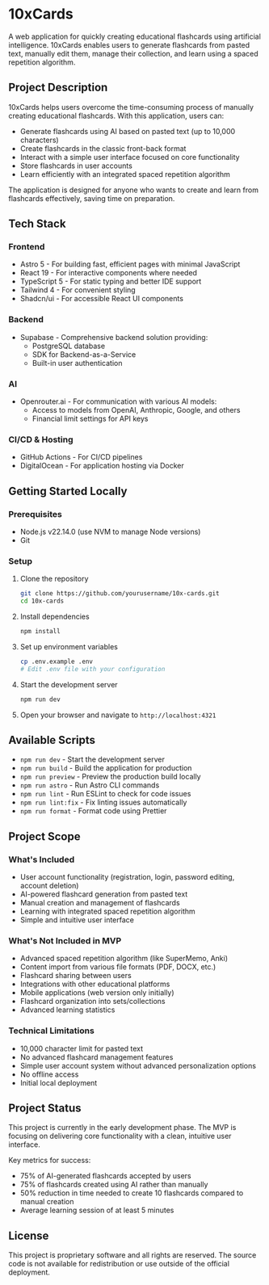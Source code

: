 # 10xCards

A web application for quickly creating educational flashcards using artificial intelligence. 10xCards enables users to generate flashcards from pasted text, manually edit them, manage their collection, and learn using a spaced repetition algorithm.

## Project Description

10xCards helps users overcome the time-consuming process of manually creating educational flashcards. With this application, users can:

- Generate flashcards using AI based on pasted text (up to 10,000 characters)
- Create flashcards in the classic front-back format
- Interact with a simple user interface focused on core functionality
- Store flashcards in user accounts
- Learn efficiently with an integrated spaced repetition algorithm

The application is designed for anyone who wants to create and learn from flashcards effectively, saving time on preparation.

## Tech Stack

### Frontend
- Astro 5 - For building fast, efficient pages with minimal JavaScript
- React 19 - For interactive components where needed
- TypeScript 5 - For static typing and better IDE support
- Tailwind 4 - For convenient styling
- Shadcn/ui - For accessible React UI components

### Backend
- Supabase - Comprehensive backend solution providing:
  - PostgreSQL database
  - SDK for Backend-as-a-Service
  - Built-in user authentication

### AI
- Openrouter.ai - For communication with various AI models:
  - Access to models from OpenAI, Anthropic, Google, and others
  - Financial limit settings for API keys

### CI/CD & Hosting
- GitHub Actions - For CI/CD pipelines
- DigitalOcean - For application hosting via Docker

## Getting Started Locally

### Prerequisites
- Node.js v22.14.0 (use NVM to manage Node versions)
- Git

### Setup
1. Clone the repository
   ```bash
   git clone https://github.com/yourusername/10x-cards.git
   cd 10x-cards
   ```

2. Install dependencies
   ```bash
   npm install
   ```

3. Set up environment variables
   ```bash
   cp .env.example .env
   # Edit .env file with your configuration
   ```

4. Start the development server
   ```bash
   npm run dev
   ```

5. Open your browser and navigate to `http://localhost:4321`

## Available Scripts

- `npm run dev` - Start the development server
- `npm run build` - Build the application for production
- `npm run preview` - Preview the production build locally
- `npm run astro` - Run Astro CLI commands
- `npm run lint` - Run ESLint to check for code issues
- `npm run lint:fix` - Fix linting issues automatically
- `npm run format` - Format code using Prettier

## Project Scope

### What's Included
- User account functionality (registration, login, password editing, account deletion)
- AI-powered flashcard generation from pasted text
- Manual creation and management of flashcards
- Learning with integrated spaced repetition algorithm
- Simple and intuitive user interface

### What's Not Included in MVP
- Advanced spaced repetition algorithm (like SuperMemo, Anki)
- Content import from various file formats (PDF, DOCX, etc.)
- Flashcard sharing between users
- Integrations with other educational platforms
- Mobile applications (web version only initially)
- Flashcard organization into sets/collections
- Advanced learning statistics

### Technical Limitations
- 10,000 character limit for pasted text
- No advanced flashcard management features
- Simple user account system without advanced personalization options
- No offline access
- Initial local deployment

## Project Status

This project is currently in the early development phase. The MVP is focusing on delivering core functionality with a clean, intuitive user interface.

Key metrics for success:
- 75% of AI-generated flashcards accepted by users
- 75% of flashcards created using AI rather than manually
- 50% reduction in time needed to create 10 flashcards compared to manual creation
- Average learning session of at least 5 minutes

## License

This project is proprietary software and all rights are reserved. The source code is not available for redistribution or use outside of the official deployment.